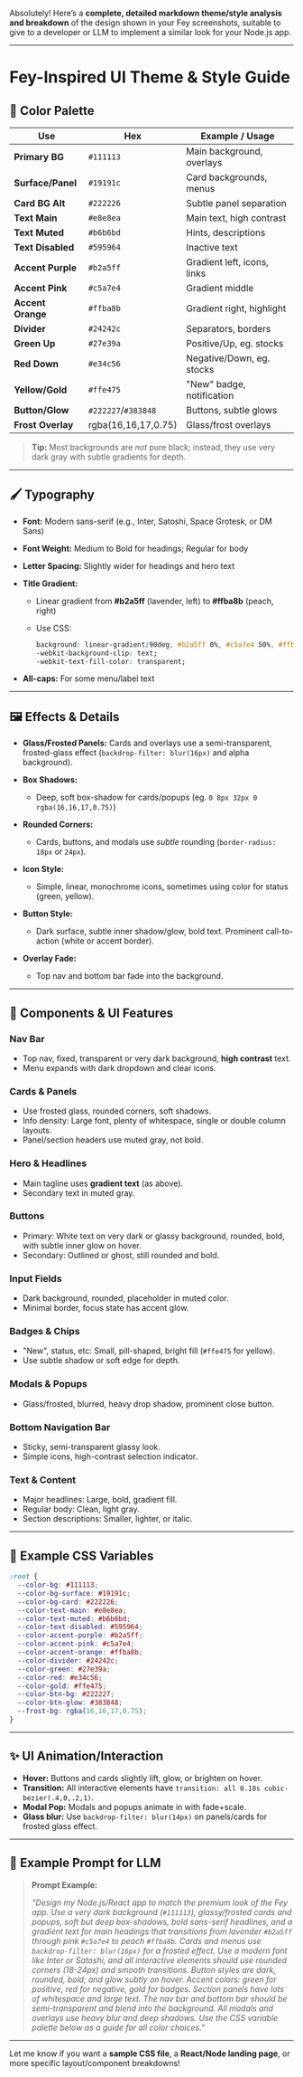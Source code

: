 Absolutely! Here’s a **complete, detailed markdown theme/style analysis and breakdown** of the design shown in your Fey screenshots, suitable to give to a developer or LLM to implement a similar look for your Node.js app.

---

# Fey-Inspired UI Theme & Style Guide

## 🎨 Color Palette

| Use               | Hex                 | Example / Usage             |
| ----------------- | ------------------- | --------------------------- |
| **Primary BG**    | `#111113`           | Main background, overlays   |
| **Surface/Panel** | `#19191c`           | Card backgrounds, menus     |
| **Card BG Alt**   | `#222226`           | Subtle panel separation     |
| **Text Main**     | `#e8e8ea`           | Main text, high contrast    |
| **Text Muted**    | `#b6b6bd`           | Hints, descriptions         |
| **Text Disabled** | `#595964`           | Inactive text               |
| **Accent Purple** | `#b2a5ff`           | Gradient left, icons, links |
| **Accent Pink**   | `#c5a7e4`           | Gradient middle             |
| **Accent Orange** | `#ffba8b`           | Gradient right, highlight   |
| **Divider**       | `#24242c`           | Separators, borders         |
| **Green Up**      | `#27e39a`           | Positive/Up, eg. stocks     |
| **Red Down**      | `#e34c56`           | Negative/Down, eg. stocks   |
| **Yellow/Gold**   | `#ffe475`           | "New" badge, notification   |
| **Button/Glow**   | `#222227`/`#383848` | Buttons, subtle glows       |
| **Frost Overlay** | rgba(16,16,17,0.75) | Glass/frost overlays        |

> **Tip:** Most backgrounds are *not* pure black; instead, they use very dark gray with subtle gradients for depth.

---

## 🖌️ Typography

* **Font:** Modern sans-serif (e.g., Inter, Satoshi, Space Grotesk, or DM Sans)
* **Font Weight:** Medium to Bold for headings; Regular for body
* **Letter Spacing:** Slightly wider for headings and hero text
* **Title Gradient:**

  * Linear gradient from **#b2a5ff** (lavender, left) to **#ffba8b** (peach, right)
  * Use CSS:

    ```css
    background: linear-gradient(90deg, #b2a5ff 0%, #c5a7e4 50%, #ffba8b 100%);
    -webkit-background-clip: text;
    -webkit-text-fill-color: transparent;
    ```
* **All-caps:** For some menu/label text

---

## 🖼️ Effects & Details

* **Glass/Frosted Panels:** Cards and overlays use a semi-transparent, frosted-glass effect (`backdrop-filter: blur(16px)` and alpha background).
* **Box Shadows:**

  * Deep, soft box-shadow for cards/popups (eg. `0 8px 32px 0 rgba(16,16,17,0.75)`)
* **Rounded Corners:**

  * Cards, buttons, and modals use *subtle* rounding (`border-radius: 18px` or `24px`).
* **Icon Style:**

  * Simple, linear, monochrome icons, sometimes using color for status (green, yellow).
* **Button Style:**

  * Dark surface, subtle inner shadow/glow, bold text. Prominent call-to-action (white or accent border).
* **Overlay Fade:**

  * Top nav and bottom bar fade into the background.

---

## 🧩 Components & UI Features

### **Nav Bar**

* Top nav, fixed, transparent or very dark background, **high contrast** text.
* Menu expands with dark dropdown and clear icons.

### **Cards & Panels**

* Use frosted glass, rounded corners, soft shadows.
* Info density: Large font, plenty of whitespace, single or double column layouts.
* Panel/section headers use muted gray, not bold.

### **Hero & Headlines**

* Main tagline uses **gradient text** (as above).
* Secondary text in muted gray.

### **Buttons**

* Primary: White text on very dark or glassy background, rounded, bold, with subtle inner glow on hover.
* Secondary: Outlined or ghost, still rounded and bold.

### **Input Fields**

* Dark background, rounded, placeholder in muted color.
* Minimal border, focus state has accent glow.

### **Badges & Chips**

* "New", status, etc: Small, pill-shaped, bright fill (`#ffe475` for yellow).
* Use subtle shadow or soft edge for depth.

### **Modals & Popups**

* Glass/frosted, blurred, heavy drop shadow, prominent close button.

### **Bottom Navigation Bar**

* Sticky, semi-transparent glassy look.
* Simple icons, high-contrast selection indicator.

### **Text & Content**

* Major headlines: Large, bold, gradient fill.
* Regular body: Clean, light gray.
* Section descriptions: Smaller, lighter, or italic.

---

## 🌈 Example CSS Variables

```css
:root {
  --color-bg: #111113;
  --color-bg-surface: #19191c;
  --color-bg-card: #222226;
  --color-text-main: #e8e8ea;
  --color-text-muted: #b6b6bd;
  --color-text-disabled: #595964;
  --color-accent-purple: #b2a5ff;
  --color-accent-pink: #c5a7e4;
  --color-accent-orange: #ffba8b;
  --color-divider: #24242c;
  --color-green: #27e39a;
  --color-red: #e34c56;
  --color-gold: #ffe475;
  --color-btn-bg: #222227;
  --color-btn-glow: #383848;
  --frost-bg: rgba(16,16,17,0.75);
}
```

---

## ✨ UI Animation/Interaction

* **Hover:** Buttons and cards slightly lift, glow, or brighten on hover.
* **Transition:** All interactive elements have `transition: all 0.18s cubic-bezier(.4,0,.2,1)`.
* **Modal Pop:** Modals and popups animate in with fade+scale.
* **Glass blur:** Use `backdrop-filter: blur(14px)` on panels/cards for frosted glass effect.

---

## 📝 Example Prompt for LLM

> **Prompt Example:**
>
> *"Design my Node.js/React app to match the premium look of the Fey app. Use a very dark background (`#111113`), glassy/frosted cards and popups, soft but deep box-shadows, bold sans-serif headlines, and a gradient text for main headings that transitions from lavender `#b2a5ff` through pink `#c5a7e4` to peach `#ffba8b`. Cards and menus use `backdrop-filter: blur(16px)` for a frosted effect. Use a modern font like Inter or Satoshi, and all interactive elements should use rounded corners (18-24px) and smooth transitions. Button styles are dark, rounded, bold, and glow subtly on hover. Accent colors: green for positive, red for negative, gold for badges. Section panels have lots of whitespace and large text. The nav bar and bottom bar should be semi-transparent and blend into the background. All modals and overlays use heavy blur and deep shadows. Use the CSS variable palette below as a guide for all color choices."*

---

Let me know if you want a **sample CSS file**, a **React/Node landing page**, or more specific layout/component breakdowns!

